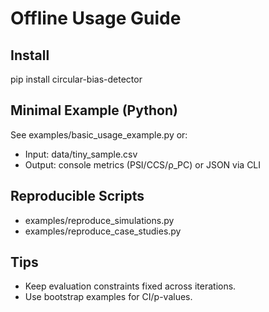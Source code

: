 ﻿# Offline Usage Guide

## Install
pip install circular-bias-detector

## Minimal Example (Python)
See examples/basic_usage_example.py or:
- Input: data/tiny_sample.csv
- Output: console metrics (PSI/CCS/ρ_PC) or JSON via CLI

## Reproducible Scripts
- examples/reproduce_simulations.py
- examples/reproduce_case_studies.py

## Tips
- Keep evaluation constraints fixed across iterations.
- Use bootstrap examples for CI/p-values.
